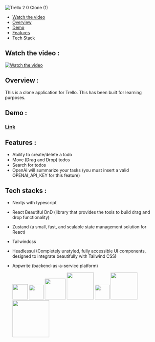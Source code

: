 ![Trello 2 0 Clone (1)](https://github.com/SRayen/Trello-Clone-NextJS/assets/13922445/07656f51-f96c-47b6-aef9-caccc34f2725)

- [Watch the video](#watch-the-video)
- [Overview](#overview)
- [Demo](#demo)
- [Features](#features)
- [Tech Stack](#tech-stacks)


## Watch the video :

[![Watch the video](https://github-production-user-asset-6210df.s3.amazonaws.com/13922445/270660142-140e5cb6-d3a9-4e0c-bd39-316968a1acb3.png)](https://drive.google.com/file/d/1oqSZwFHLX2IUvKXnq7JmT9nrPwLxcHZ8/view)

## Overview :

This is a clone application for Trello. This has been built for learning purposes.

## Demo :

### [Link](https://trello-clone-next-js-two.vercel.app/) 

## Features :

- Ability to create/delete a todo
- Move (Drag and Drop) todos
- Search for todos
- OpenAi will summarize your tasks (you must insert a valid  OPENAI_API_KEY for this feature)

## Tech stacks :

- Nextjs with typescript  
- React Beautiful DnD (library that provides the tools to build drag and drop functionality)
- Zustand (a small, fast, and scalable state management solution for React)
- Tailwindcss
- Headlessui (Completely unstyled, fully accessible UI components, designed to integrate beautifully with Tailwind CSS)
- Appwrite (backend-as-a-service platform)

  <img src="https://github.com/marwin1991/profile-technology-icons/assets/136815194/5f8c622c-c217-4649-b0a9-7e0ee24bd704" width="50">
  <img src="https://user-images.githubusercontent.com/25181517/183890598-19a0ac2d-e88a-4005-a8df-1ee36782fde1.png" width="48">
  <img src="https://user-images.githubusercontent.com/2182637/53611918-54c1ff80-3c24-11e9-9917-66ac3cef513d.png" width="68">
  <img src="https://github.com/pmndrs/zustand/blob/main/bear.jpg?raw=true" width="88">
  <img src="https://user-images.githubusercontent.com/25181517/202896760-337261ed-ee92-4979-84c4-d4b829c7355d.png" width="48">
   <img src="https://headlessui.dev/_next/static/media/social-card.3e0b1ed1aac3c1db62a0a1e7023d250b.jpg" width="88">
   <img src="https://res.cloudinary.com/practicaldev/image/fetch/s--AL5kwX_O--/c_imagga_scale,f_auto,fl_progressive,h_420,q_auto,w_1000/https://dev-to-uploads.s3.amazonaws.com/uploads/articles/h11ky1kbcdyaf0dgcl2o.png" width="120">
    

